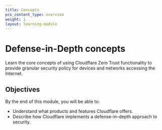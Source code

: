 ```yaml
---
title: Concepts
pcx_content_type: overview
weight: 1
layout: learning-module
---
```


# Defense-in-Depth concepts

Learn the core concepts of using Cloudflare Zero Trust functionality to provide granular security policy for devices and networks accessing the Internet.

## Objectives

By the end of this module, you will be able to:

- Understand what products and features Cloudflare offers.
- Describe how Cloudflare implements a defense-in-depth approach to security.
